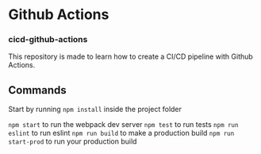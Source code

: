 # Github Actions
### cicd-github-actions

This repository is made to learn how  to create a CI/CD pipeline with Github Actions.


## Commands

Start by running `npm install` inside the project folder

`npm start` to run the webpack dev server
`npm test` to run tests
`npm run eslint` to run eslint
`npm run build` to make a production build
`npm run start-prod` to run your production build

